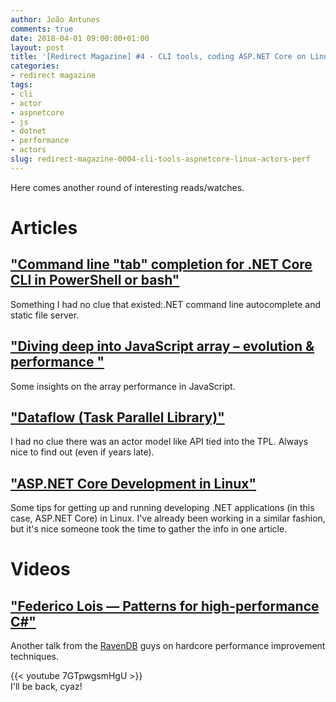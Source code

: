 ```yaml
---
author: João Antunes
comments: true
date: 2018-04-01 09:00:00+01:00
layout: post
title: '[Redirect Magazine] #4 - CLI tools, coding ASP.NET Core on Linux, actors and some more perf stuff'
categories:
- redirect magazine
tags:
- cli
- actor
- aspnetcore
- js
- dotnet
- performance
- actors
slug: redirect-magazine-0004-cli-tools-aspnetcore-linux-actors-perf
---
```


Here comes another round of interesting reads/watches.

# Articles
## ["Command line "tab" completion for .NET Core CLI in PowerShell or bash"](https://www.hanselman.com/blog/CommandLineTabCompletionForNETCoreCLIInPowerShellOrBash.aspx)
Something I had no clue that existed:.NET command line autocomplete and static file server.
<br/>
## ["Diving deep into JavaScript array – evolution & performance "](http://voidcanvas.com/javascript-array-evolution-performance/)
Some insights on the array performance in JavaScript.
<br/>
## ["Dataflow (Task Parallel Library)"](https://docs.microsoft.com/en-us/dotnet/standard/parallel-programming/dataflow-task-parallel-library)
I had no clue there was an actor model like API tied into the TPL. Always nice to find out (even if years late).
<br/>
## ["ASP.NET Core Development in Linux"](https://dev.to/ruidfigueiredo/aspnet-core-development-in-linux-fge)
Some tips for getting up and running developing .NET applications (in this case, ASP.NET Core) in Linux. I've already been working in a similar fashion, but it's nice someone took the time to gather the info in one article.
<br/>
# Videos
## ["Federico Lois — Patterns for high-performance C#"](https://youtu.be/7GTpwgsmHgU)
Another talk from the [RavenDB](https://ravendb.net/) guys on hardcore performance improvement techniques.

{{< youtube 7GTpwgsmHgU >}}
<br/>
I'll be back, cyaz!
